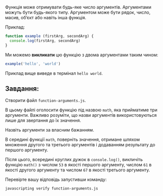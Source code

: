 Функція може отримувати будь-яке число аргументів. Аргументами можуть бути будь-якого типу. Аргументом може бути рядок, число, масив, об’єкт або навіть інша функція.

Приклад:

```js
function example (firstArg, secondArg) {
  console.log(firstArg, secondArg)
}
```

Ми можемо **викликати** цю функцію з двома аргументами таким чином:

```js
example('hello', 'world')
```

Приклад вище виведе в термінал `hello world`.

## Завдання:

Створити файл `function-arguments.js`.

В цьому файлі оголосити функцію під назвою `math`, яка прийматиме три аргументи. Важливо розуміти, що назви аргументів використовуються лише для звертання до їх значення.

Назвіть аргументи за власним бажанням.

В середині функції `math`, поверніть значення, отримане шляхом множення другого та третього аргументів і додаванням результату до першого аргументу.

Після цього, всередині круглих дужок в `console.log()`, викличіть функцію `math()` з числом `53` в якості першого аргументу, числом `61` в якості другого аргументу та числом `67` в якості третього аргументу.


Перевірте вашу відповідь запустивши команду:

```bash
javascripting verify function-arguments.js
```
